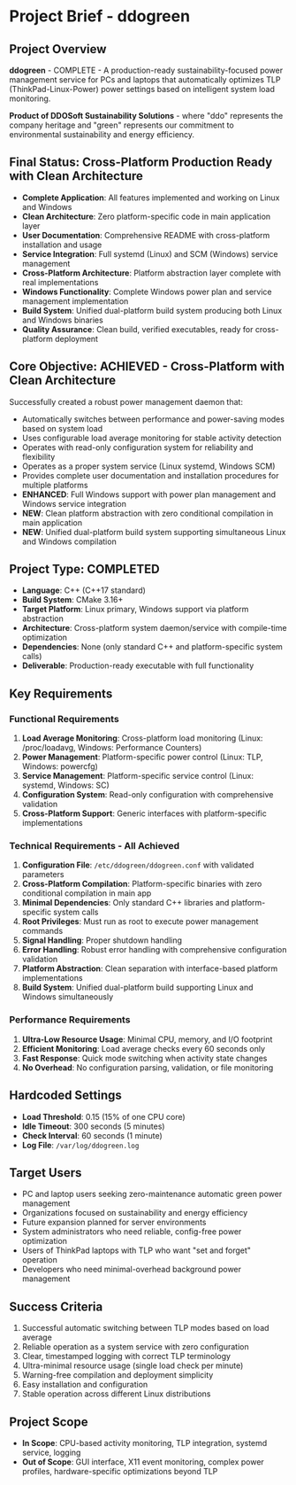 # Project Brief - ddogreen

## Project Overview
**ddogreen** - COMPLETE - A production-ready sustainability-focused power management service for PCs and laptops that automatically optimizes TLP (ThinkPad-Linux-Power) power settings based on intelligent system load monitoring.

**Product of DDOSoft Sustainability Solutions** - where "ddo" represents the company heritage and "green" represents our commitment to environmental sustainability and energy efficiency.

## Final Status: Cross-Platform Production Ready with Clean Architecture
- **Complete Application**: All features implemented and working on Linux and Windows
- **Clean Architecture**: Zero platform-specific code in main application layer
- **User Documentation**: Comprehensive README with cross-platform installation and usage
- **Service Integration**: Full systemd (Linux) and SCM (Windows) service management
- **Cross-Platform Architecture**: Platform abstraction layer complete with real implementations
- **Windows Functionality**: Complete Windows power plan and service management implementation
- **Build System**: Unified dual-platform build system producing both Linux and Windows binaries
- **Quality Assurance**: Clean build, verified executables, ready for cross-platform deployment

## Core Objective: ACHIEVED - Cross-Platform with Clean Architecture
Successfully created a robust power management daemon that:
- Automatically switches between performance and power-saving modes based on system load
- Uses configurable load average monitoring for stable activity detection  
- Operates with read-only configuration system for reliability and flexibility
- Operates as a proper system service (Linux systemd, Windows SCM)
- Provides complete user documentation and installation procedures for multiple platforms
- **ENHANCED**: Full Windows support with power plan management and Windows service integration
- **NEW**: Clean platform abstraction with zero conditional compilation in main application
- **NEW**: Unified dual-platform build system supporting simultaneous Linux and Windows compilation

## Project Type: COMPLETED
- **Language**: C++ (C++17 standard)
- **Build System**: CMake 3.16+  
- **Target Platform**: Linux primary, Windows support via platform abstraction
- **Architecture**: Cross-platform system daemon/service with compile-time optimization
- **Dependencies**: None (only standard C++ and platform-specific system calls)
- **Deliverable**: Production-ready executable with full functionality

## Key Requirements

### Functional Requirements
1. **Load Average Monitoring**: Cross-platform load monitoring (Linux: /proc/loadavg, Windows: Performance Counters)
2. **Power Management**: Platform-specific power control (Linux: TLP, Windows: powercfg)
3. **Service Management**: Platform-specific service control (Linux: systemd, Windows: SC)
4. **Configuration System**: Read-only configuration with comprehensive validation
5. **Cross-Platform Support**: Generic interfaces with platform-specific implementations

### Technical Requirements - All Achieved
1. **Configuration File**: `/etc/ddogreen/ddogreen.conf` with validated parameters
2. **Cross-Platform Compilation**: Platform-specific binaries with zero conditional compilation in main app
3. **Minimal Dependencies**: Only standard C++ libraries and platform-specific system calls
4. **Root Privileges**: Must run as root to execute power management commands
5. **Signal Handling**: Proper shutdown handling
6. **Error Handling**: Robust error handling with comprehensive configuration validation
7. **Platform Abstraction**: Clean separation with interface-based platform implementations
8. **Build System**: Unified dual-platform build supporting Linux and Windows simultaneously

### Performance Requirements
1. **Ultra-Low Resource Usage**: Minimal CPU, memory, and I/O footprint
2. **Efficient Monitoring**: Load average checks every 60 seconds only
3. **Fast Response**: Quick mode switching when activity state changes
4. **No Overhead**: No configuration parsing, validation, or file monitoring

## Hardcoded Settings
- **Load Threshold**: 0.15 (15% of one CPU core)
- **Idle Timeout**: 300 seconds (5 minutes)
- **Check Interval**: 60 seconds (1 minute)
- **Log File**: `/var/log/ddogreen.log`

## Target Users
- PC and laptop users seeking zero-maintenance automatic green power management
- Organizations focused on sustainability and energy efficiency
- Future expansion planned for server environments
- System administrators who need reliable, config-free power optimization
- Users of ThinkPad laptops with TLP who want "set and forget" operation
- Developers who need minimal-overhead background power management

## Success Criteria
1. Successful automatic switching between TLP modes based on load average
2. Reliable operation as a system service with zero configuration
3. Clear, timestamped logging with correct TLP terminology
4. Ultra-minimal resource usage (single load check per minute)
5. Warning-free compilation and deployment simplicity
4. Easy installation and configuration
5. Stable operation across different Linux distributions

## Project Scope
- **In Scope**: CPU-based activity monitoring, TLP integration, systemd service, logging
- **Out of Scope**: GUI interface, X11 event monitoring, complex power profiles, hardware-specific optimizations beyond TLP
